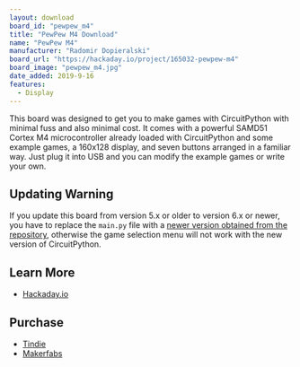 ```yaml
---
layout: download
board_id: "pewpew_m4"
title: "PewPew M4 Download"
name: "PewPew M4"
manufacturer: "Radomir Dopieralski"
board_url: "https://hackaday.io/project/165032-pewpew-m4"
board_image: "pewpew_m4.jpg"
date_added: 2019-9-16
features:
  - Display
---
```


This board was designed to get you to make games with CircuitPython with
minimal fuss and also minimal cost. It comes with a powerful SAMD51 Cortex M4
microcontroller already loaded with CircuitPython and some example games,
a 160x128 display, and seven buttons arranged in a familiar way. Just plug it
into USB and you can modify the example games or write your own.

## Updating Warning

If you update this board from version 5.x or older to version 6.x or newer, you
have to replace the ``main.py`` file with a [newer version obtained from the
repository](https://github.com/pewpew-game/game-m4-menu), otherwise the game
selection menu will not work with the new version of CircuitPython.

## Learn More
* [Hackaday.io](https://hackaday.io/project/165032-pewpew-m4)

## Purchase

* [Tindie](https://www.tindie.com/products/makerfabs/circuitpython-pewpew-m4-kit/)
* [Makerfabs](https://makerfabs.com/circuitpython-pewpew-m4.html)
